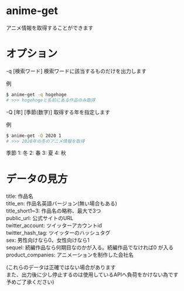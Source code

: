 # anime-get
アニメ情報を取得することができます

# オプション
-q [検索ワード]
検索ワードに該当するものだけを出力します

例
```bash
$ anime-get -q hogehoge
# >>> hogehogeと名前にある作品のみ取得
```

-Q [年] [季節(数字)]
取得する年を指定します

例
```bash
$ anime-get -Q 2020 1
# >>> 2020年の冬のアニメ情報を取得
```

季節
1: 冬
2: 春
3: 夏
4: 秋

# データの見方

title:  作品名  
title_en:  作品名英語バージョン(無い場合もある)  
title_short1~3:  作品名の略称、最大で3つ  
public_url:  公式サイトのURL  
twitter_account:  ツイッターアカウントid  
twitter_hash_tag:  ツイッターのハッシュタグ  
sex:  男性向けなら0、女性向けなら1  
sequel:  続編作品なら何期目なのかが入る。続編作品でなければ0  が入る
product_companies:  アニメーションを制作した会社名  

(これらのデータは正確ではない場合があります  
また、出力後に少し停止するのは使用しているAPIへ負荷をかけない為です  
予めご了承ください)
